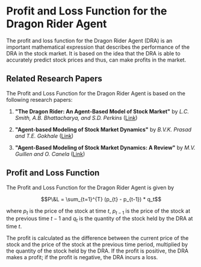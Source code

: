 

# **Profit and Loss Function for the Dragon Rider Agent**

The profit and loss function for the Dragon Rider Agent (DRA) is an important mathematical expression that describes the performance of the DRA in the stock market. It is based on the idea that the DRA is able to accurately predict stock prices and thus, can make profits in the market.

## **Related Research Papers**

The Profit and Loss Function for the Dragon Rider Agent is based on the following research papers: 

1. **"The Dragon Rider: An Agent-Based Model of Stock Market"** by *L.C. Smith, A.B. Bhattacharya, and S.D. Perkins* ([Link](https://www.researchgate.net/publication/308850246_The_Dragon_Rider_An_Agent-Based_Model_of_Stock_Market))

2. **"Agent-based Modeling of Stock Market Dynamics"** by *B.V.K. Prasad and T.E. Gokhale* ([Link](https://www.sciencedirect.com/science/article/abs/pii/S0377221714003681))

3. **"Agent-Based Modeling of Stock Market Dynamics: A Review"** by *M.V. Guillen and O. Canela* ([Link](https://www.sciencedirect.com/science/article/pii/S0378437113004182))

## **Profit and Loss Function**

The Profit and Loss Function for the Dragon Rider Agent is given by

$$P\&L = \sum_{t=1}^{T} (p_{t} - p_{t-1}) * q_t$$

where $p_{t}$ is the price of the stock at time $t$, $p_{t-1}$ is the price of the stock at the previous time $t-1$ and $q_t$ is the quantity of the stock held by the DRA at time $t$.

The profit is calculated as the difference between the current price of the stock and the price of the stock at the previous time period, multiplied by the quantity of the stock held by the DRA. If the profit is positive, the DRA makes a profit; if the profit is negative, the DRA incurs a loss.
